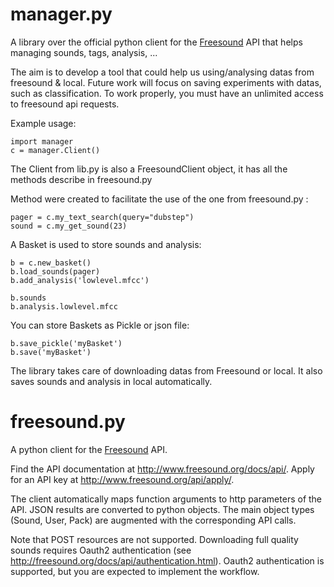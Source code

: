 manager.py
============

A library over the official python client for the [Freesound](http://freesound.org) API that helps managing sounds, tags, analysis, ...

The aim is to develop a tool that could help us using/analysing datas from freesound & local. Future work will focus on saving experiments with datas, such as classification.
To work properly, you must have an unlimited access to freesound api requests.

Example usage:

```
import manager
c = manager.Client() 
```
The Client from lib.py is also a FreesoundClient object, it has all the methods describe in freesound.py

Method were created to facilitate the use of the one from freesound.py :
```
pager = c.my_text_search(query="dubstep")
sound = c.my_get_sound(23)
```
A Basket is used to store sounds and analysis:
```
b = c.new_basket()
b.load_sounds(pager)
b.add_analysis('lowlevel.mfcc')

b.sounds
b.analysis.lowlevel.mfcc
```
You can store Baskets as Pickle or json file:
```
b.save_pickle('myBasket')
b.save('myBasket')
```
The library takes care of downloading datas from Freesound or local. It also saves sounds and analysis in local automatically.


freesound.py
============

A python client for the [Freesound](http://freesound.org) API.

Find the API documentation at http://www.freesound.org/docs/api/. Apply for an API key at http://www.freesound.org/api/apply/. 

The client automatically maps function arguments to http parameters of the API. JSON results are converted to python objects. The main object types (Sound, User, Pack) are augmented with the corresponding API calls.

Note that POST resources are not supported. Downloading full quality sounds requires Oauth2 authentication (see http://freesound.org/docs/api/authentication.html). Oauth2 authentication is supported, but you are expected to implement the workflow.


